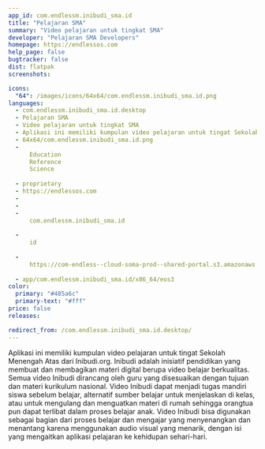 ```yaml
---
app_id: com.endlessm.inibudi_sma.id
title: "Pelajaran SMA"
summary: "Video pelajaran untuk tingkat SMA"
developer: "Pelajaran SMA Developers"
homepage: https://endlessos.com
help_page: false
bugtracker: false
dist: flatpak
screenshots:

icons:
  "64": /images/icons/64x64/com.endlessm.inibudi_sma.id.png
languages:
  - com.endlessm.inibudi_sma.id.desktop
  - Pelajaran SMA
  - Video pelajaran untuk tingkat SMA
  - Aplikasi ini memiliki kumpulan video pelajaran untuk tingat Sekolah Menengah Atas dari Inibudi.org. Inibudi adalah inisiatif pendidikan yang membuat dan membagikan materi digital berupa video belajar berkualitas. Semua video Inibudi dirancang oleh guru yang disesuaikan dengan tujuan dan materi kurikulum nasional. Video Inibudi dapat menjadi tugas mandiri siswa sebelum belajar, alternatif sumber belajar untuk menjelaskan di kelas, atau untuk mengulang dan menguatkan materi di rumah sehingga orangtua pun dapat terlibat dalam proses belajar anak. Video Inibudi bisa digunakan sebagai bagian dari proses belajar dan mengajar yang menyenangkan dan menantang karena menggunakan audio visual yang menarik, dengan isi yang mengaitkan aplikasi pelajaran ke kehidupan sehari-hari.
  - 64x64/com.endlessm.inibudi_sma.id.png
  - 
      Education
      Reference
      Science
    
  - proprietary
  - https://endlessos.com
  - 
  - 
  - 
      com.endlessm.inibudi_sma.id
    
  - 
      id
    
  - 
      https://com-endless--cloud-soma-prod--shared-portal.s3.amazonaws.com/app188.appCenterThumbnail.15710bce-70e0-487f-8959-155b9c4ff9cf.jpg
    
  - app/com.endlessm.inibudi_sma.id/x86_64/eos3
color:
  primary: "#485a6c"
  primary-text: "#fff"
price: false
releases:

redirect_from: /com.endlessm.inibudi_sma.id.desktop/
---
```


<p>Aplikasi ini memiliki kumpulan video pelajaran untuk tingat Sekolah Menengah Atas dari Inibudi.org. Inibudi adalah inisiatif pendidikan yang membuat dan membagikan materi digital berupa video belajar berkualitas. Semua video Inibudi dirancang oleh guru yang disesuaikan dengan tujuan dan materi kurikulum nasional. Video Inibudi dapat menjadi tugas mandiri siswa sebelum belajar, alternatif sumber belajar untuk menjelaskan di kelas, atau untuk mengulang dan menguatkan materi di rumah sehingga orangtua pun dapat terlibat dalam proses belajar anak. Video Inibudi bisa digunakan sebagai bagian dari proses belajar dan mengajar yang menyenangkan dan menantang karena menggunakan audio visual yang menarik, dengan isi yang mengaitkan aplikasi pelajaran ke kehidupan sehari-hari.</p>